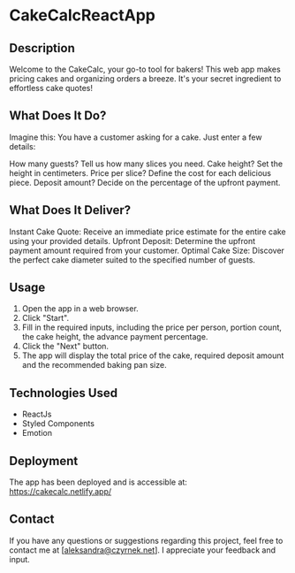 # CakeCalcReactApp

## Description
Welcome to the CakeCalc, your go-to tool for bakers! This web app makes pricing cakes and organizing orders a breeze. It's your secret ingredient to effortless cake quotes!

## What Does It Do?
Imagine this: You have a customer asking for a cake. Just enter a few details:

How many guests? Tell us how many slices you need.
Cake height? Set the height in centimeters.
Price per slice? Define the cost for each delicious piece.
Deposit amount? Decide on the percentage of the upfront payment.

## What Does It Deliver?
Instant Cake Quote: Receive an immediate price estimate for the entire cake using your provided details.
Upfront Deposit: Determine the upfront payment amount required from your customer.
Optimal Cake Size: Discover the perfect cake diameter suited to the specified number of guests.

## Usage
1. Open the app in a web browser.
2. Click "Start".
3. Fill in the required inputs, including the price per person, portion count, the cake height, the advance payment percentage.
4. Click the "Next" button.
5. The app will display the total price of the cake, required deposit amount and the recommended baking pan size.

## Technologies Used
- ReactJs
- Styled Components
- Emotion

## Deployment
The app has been deployed and is accessible at: <a href="https://cakecalc.netlify.app/" target="_blank">https://cakecalc.netlify.app/</a>

## Contact
If you have any questions or suggestions regarding this project, feel free to contact me at [aleksandra@czyrnek.net]. I appreciate your feedback and input.
